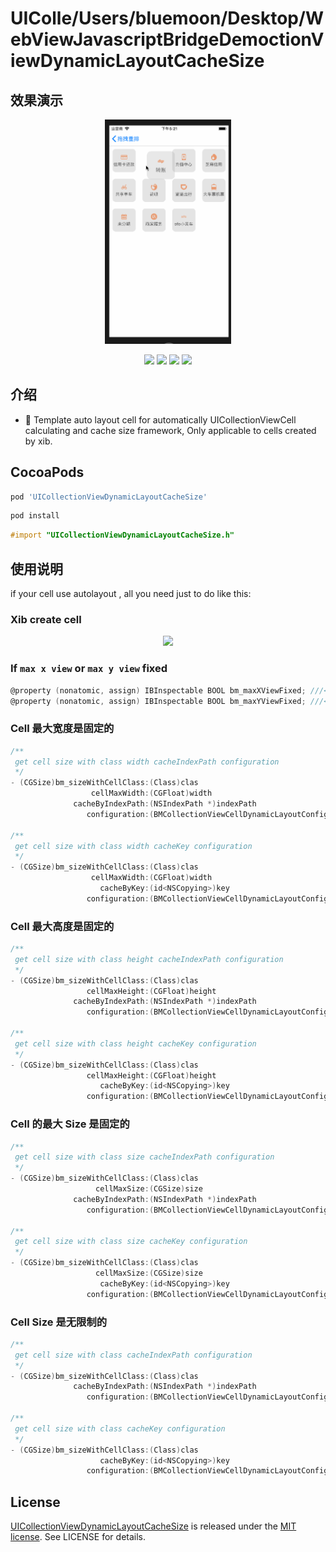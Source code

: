 # UIColle/Users/bluemoon/Desktop/WebViewJavascriptBridgeDemoctionViewDynamicLayoutCacheSize

## 效果演示

<p align="center">
    <img  width="40%" src="1.gif"/>
<p/>

<p align="center">
<a href="#"><img src="https://img.shields.io/cocoapods/v/UICollectionViewDynamicLayoutCacheSize.svg"></a>
<a href="#"><img src="https://img.shields.io/badge/platform-iOS-red.svg"></a>
<a href="#"><img src="https://img.shields.io/badge/language-Objective--C-orange.svg"></a>
<a href="#"><img src="https://img.shields.io/badge/licenses-MIT-red.svg"></a>
</p>

## 介绍

- 🖖 Template auto layout cell for automatically UICollectionViewCell calculating and cache size framework, Only applicable to cells created by xib.

## CocoaPods

```ruby
pod 'UICollectionViewDynamicLayoutCacheSize'
```

```ruby
pod install
```

```objective-c
#import "UICollectionViewDynamicLayoutCacheSize.h"
```

## 使用说明

if your cell use autolayout , all you need just to do like this:

### Xib create cell

<p align="center">
    <img width="60%" src="1-1.png"/>
<p/>

### If `max x view` or `max y view`  fixed 

```objective-c
@property (nonatomic, assign) IBInspectable BOOL bm_maxXViewFixed; ///< maxX view whether fixed, default NO.
@property (nonatomic, assign) IBInspectable BOOL bm_maxYViewFixed; ///< maxY view whether fixed, default NO.
```

### Cell 最大宽度是固定的

```objective-c
/**
 get cell size with class width cacheIndexPath configuration
 */
- (CGSize)bm_sizeWithCellClass:(Class)clas
                  cellMaxWidth:(CGFloat)width
              cacheByIndexPath:(NSIndexPath *)indexPath
                 configuration:(BMCollectionViewCellDynamicLayoutConfigurationBlock)configuration;

/**
 get cell size with class width cacheKey configuration
 */
- (CGSize)bm_sizeWithCellClass:(Class)clas
                  cellMaxWidth:(CGFloat)width
                    cacheByKey:(id<NSCopying>)key
                 configuration:(BMCollectionViewCellDynamicLayoutConfigurationBlock)configuration;
```

### Cell 最大高度是固定的

```objective-c
/**
 get cell size with class height cacheIndexPath configuration
 */
- (CGSize)bm_sizeWithCellClass:(Class)clas
                 cellMaxHeight:(CGFloat)height
              cacheByIndexPath:(NSIndexPath *)indexPath
                 configuration:(BMCollectionViewCellDynamicLayoutConfigurationBlock)configuration;

/**
 get cell size with class height cacheKey configuration
 */
- (CGSize)bm_sizeWithCellClass:(Class)clas
                 cellMaxHeight:(CGFloat)height
                    cacheByKey:(id<NSCopying>)key
                 configuration:(BMCollectionViewCellDynamicLayoutConfigurationBlock)configuration;
```

### Cell 的最大 Size 是固定的

```objective-c
/**
 get cell size with class size cacheIndexPath configuration
 */
- (CGSize)bm_sizeWithCellClass:(Class)clas
                   cellMaxSize:(CGSize)size
              cacheByIndexPath:(NSIndexPath *)indexPath
                 configuration:(BMCollectionViewCellDynamicLayoutConfigurationBlock)configuration;

/**
 get cell size with class size cacheKey configuration
 */
- (CGSize)bm_sizeWithCellClass:(Class)clas
                   cellMaxSize:(CGSize)size
                    cacheByKey:(id<NSCopying>)key
                 configuration:(BMCollectionViewCellDynamicLayoutConfigurationBlock)configuration;
```

### Cell Size 是无限制的

```objective-c
/**
 get cell size with class cacheIndexPath configuration
 */
- (CGSize)bm_sizeWithCellClass:(Class)clas
              cacheByIndexPath:(NSIndexPath *)indexPath
                 configuration:(BMCollectionViewCellDynamicLayoutConfigurationBlock)configuration;

/**
 get cell size with class cacheKey configuration
 */
- (CGSize)bm_sizeWithCellClass:(Class)clas
                    cacheByKey:(id<NSCopying>)key
                 configuration:(BMCollectionViewCellDynamicLayoutConfigurationBlock)configuration;

```

## License    

[UICollectionViewDynamicLayoutCacheSize](https://github.com/liangdahong/UICollectionViewDynamicLayoutCacheSize) is released under the [MIT license](LICENSE). See LICENSE for details.
